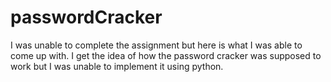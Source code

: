 # passwordCracker
I was unable to complete the assignment but here is what I was able to come up with.
I get the idea of how the password cracker was supposed to work but I was unable to implement it using python.
